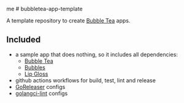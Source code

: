 me # bubbletea-app-template

A template repository to create [Bubble Tea][bubbletea] apps.

## Included

- a sample app that does nothing, so it includes all dependencies:
  - [Bubble Tea][bubbletea]
  - [Bubbles][bubbles]
  - [Lip Gloss][lipgloss]
- github actions workflows for build, test, lint and release
- [GoReleaser][goreleaser] configs
- [golangci-lint][lint] configs

[bubbletea]: https://github.com/charmbracelet/bubbletea
[bubbles]: https://github.com/charmbracelet/bubbles
[lipgloss]: https://github.com/charmbracelet/lipgloss
[goreleaser]: https://goreleaser.com
[lint]: https://golangci-lint.run
